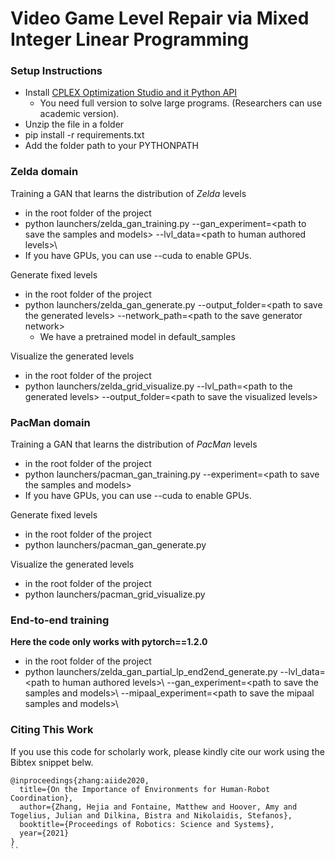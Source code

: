 # Video Game Level Repair via Mixed Integer Linear Programming

### Setup Instructions
- Install [CPLEX Optimization Studio and it Python API](https://developer.ibm.com/docloud/blog/2019/07/04/cplex-optimization-studio-for-students-and-academics/)
    - You need full version to solve large programs. (Researchers can use academic version).
- Unzip the file in a folder
- pip install -r requirements.txt
- Add the folder path to your PYTHONPATH

### Zelda domain
Training a GAN that learns the distribution of *Zelda* levels
- in the root folder of the project
- python launchers/zelda_gan_training.py --gan_experiment=\<path to save the samples and models\> --lvl_data=\<path to human authored levels>\
- If you have GPUs, you can use --cuda to enable GPUs.

Generate fixed levels
- in the root folder of the project
- python launchers/zelda_gan_generate.py --output_folder=\<path to save the generated levels\> --network_path=\<path to the save generator network\>
    - We have a pretrained model in default_samples
    
Visualize the generated levels
- in the root folder of the project
- python launchers/zelda_grid_visualize.py --lvl_path=\<path to the generated levels\> --output_folder=\<path to save the visualized levels\>


### PacMan domain
Training a GAN that learns the distribution of *PacMan* levels
- in the root folder of the project
- python launchers/pacman_gan_training.py --experiment=\<path to save the samples and models\>
- If you have GPUs, you can use --cuda to enable GPUs.

Generate fixed levels
- in the root folder of the project
- python launchers/pacman_gan_generate.py
    
Visualize the generated levels
- in the root folder of the project
- python launchers/pacman_grid_visualize.py


### End-to-end training
**Here the code only works with pytorch==1.2.0**
- in the root folder of the project
- python launchers/zelda_gan_partial_lp_end2end_generate.py --lvl_data=\<path to human authored levels>\ --gan_experiment=\<path to save the samples and models>\ --mipaal_experiment=\<path to save the mipaal samples and models>\


### Citing This Work
If you use this code for scholarly work, please kindly cite our work using the Bibtex snippet belw.
```
@inproceedings{zhang:aiide2020,
  title={On the Importance of Environments for Human-Robot Coordination},
  author={Zhang, Hejia and Fontaine, Matthew and Hoover, Amy and Togelius, Julian and Dilkina, Bistra and Nikolaidis, Stefanos},
  booktitle={Proceedings of Robotics: Science and Systems},
  year={2021}
}
``
